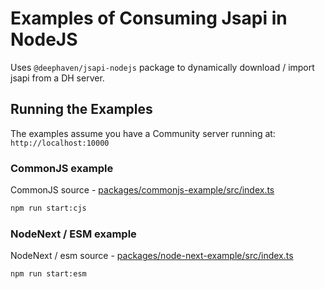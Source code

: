 # Examples of Consuming Jsapi in NodeJS

Uses `@deephaven/jsapi-nodejs` package to dynamically download / import jsapi from a DH server.

## Running the Examples

The examples assume you have a Community server running at:
`http://localhost:10000`

### CommonJS example

CommonJS source - [packages/commonjs-example/src/index.ts](packages/commonjs-example/src/index.ts)

```sh
npm run start:cjs
```

### NodeNext / ESM example

NodeNext / esm source - [packages/node-next-example/src/index.ts](packages/node-next-example/src/index.ts)

```sh
npm run start:esm
```
